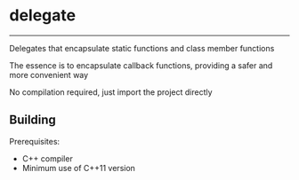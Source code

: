 # delegate

----

Delegates that encapsulate static functions and class member functions

The essence is to encapsulate callback functions, providing a safer and more convenient way

No compilation required, just import the project directly

## Building

Prerequisites:

- C++ compiler
- Minimum use of C++11 version